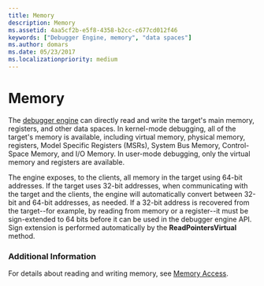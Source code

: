 ```yaml
---
title: Memory
description: Memory
ms.assetid: 4aa5cf2b-e5f8-4358-b2cc-c677cd012f46
keywords: ["Debugger Engine, memory", "data spaces"]
ms.author: domars
ms.date: 05/23/2017
ms.localizationpriority: medium
---
```


# Memory


The [debugger engine](introduction.md#debugger-engine) can directly read and write the target's main memory, registers, and other data spaces. In kernel-mode debugging, all of the target's memory is available, including virtual memory, physical memory, registers, Model Specific Registers (MSRs), System Bus Memory, Control-Space Memory, and I/O Memory. In user-mode debugging, only the virtual memory and registers are available.

The engine exposes, to the clients, all memory in the target using 64-bit addresses. If the target uses 32-bit addresses, when communicating with the target and the clients, the engine will automatically convert between 32-bit and 64-bit addresses, as needed. If a 32-bit address is recovered from the target--for example, by reading from memory or a register--it must be sign-extended to 64 bits before it can be used in the debugger engine API. Sign extension is performed automatically by the **ReadPointersVirtual** method.

### <span id="additional_information"></span><span id="ADDITIONAL_INFORMATION"></span>Additional Information

For details about reading and writing memory, see [Memory Access](memory-access.md).

 

 





